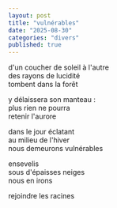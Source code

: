 ```yaml
---
layout: post
title: "vulnérables"
date: "2025-08-30"
categories: "divers"
published: true
---
```


d'un coucher de soleil à l'autre  
des rayons de lucidité  
tombent dans la forêt  

y délaissera son manteau :  
plus rien ne pourra  
retenir l'aurore  

dans le jour éclatant  
au milieu de l'hiver  
nous demeurons vulnérables  

ensevelis  
sous d'épaisses neiges  
nous en irons  

rejoindre les racines  
